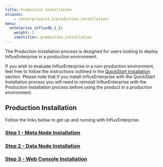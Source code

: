 ```yaml
---
title: Production Installation
aliases:
    - /enterprise/v1.2/production_installation/
menu:
  enterprise_influxdb_1_2:
    weight: 2
    identifier: production_installation
---
```


The Production Installation process is designed for users looking to deploy
InfluxEnterprise in a production environment.

If you wish to evaluate InfluxEnterprise in a non-production
environment, feel free to follow the instructions outlined in the
[QuickStart Installation](/enterprise_influxdb/v1.2/quickstart_installation) section.
Please note that if you install InfluxEnterprise with the QuickStart Installation process you
will need to reinstall InfluxEnterprise with the Production Installation
process before using the product in a production environment.


## Production Installation

Follow the links below to get up and running with InfluxEnterprise.

### [Step 1 - Meta Node Installation](/enterprise_influxdb/v1.2/production_installation/meta_node_installation/)
### [Step 2 - Data Node Installation](/enterprise_influxdb/v1.2/production_installation/data_node_installation/)
### [Step 3 - Web Console Installation](/enterprise_influxdb/v1.2/production_installation/web_console_installation/)
